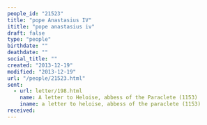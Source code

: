 ```yaml
---
people_id: "21523"
title: "pope Anastasius IV"
ititle: "pope anastasius iv"
draft: false
type: "people"
birthdate: ""
deathdate: ""
social_title: ""
created: "2013-12-19"
modified: "2013-12-19"
url: "/people/21523.html"
sent:
  - url: letter/198.html
    name: A letter to Heloise, abbess of the Paraclete (1153)
    iname: a letter to heloise, abbess of the paraclete (1153)
received:
---
```

